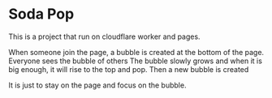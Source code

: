 # Soda Pop

This is a project that run on cloudflare worker and pages.

When someone join the page, a bubble is created at the bottom of the page.
Everyone sees the bubble of others
The bubble slowly grows and when it is big enough, it will rise to the top and pop. Then a new bubble is created

It is just to stay on the page and focus on the bubble.